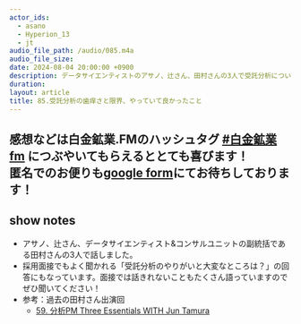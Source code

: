 ```yaml
---
actor_ids:
  - asano
  - Hyperion_13
  - jt
audio_file_path: /audio/085.m4a
audio_file_size: 
date: 2024-08-04 20:00:00 +0900
description: データサイエンティストのアサノ、辻さん、田村さんの3人で受託分析について赤裸々に語りました。
duration: 
layout: article
title: 85.受託分析の歯痒さと限界、やっていて良かったこと
---
```

感想などは白金鉱業.FMのハッシュタグ [#白金鉱業fm](https://twitter.com/search?q=%23%E7%99%BD%E9%87%91%E9%89%B1%E6%A5%ADfm&src=typed_query) につぶやいてもらえるととても喜びます！  
匿名でのお便りも[google form](https://forms.gle/pRVNhjrhk8F88T228)にてお待ちしております！  
---

## show notes
 - アサノ、辻さん、データサイエンティスト&コンサルユニットの副統括である田村さんの3人で話しました。
- 採用面接でもよく聞かれる「受託分析のやりがいと大変なところは？」の回答にもなっています。面接では話きれないこともたくさん語っていますのでぜひ聞いてください！
- 参考：過去の田村さん出演回
  - [59. 分析PM Three Essentials WITH Jun Tamura](https://shirokane-kougyou.github.io/episode/59)
